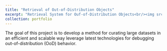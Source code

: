 ```yaml
---
title: "Retrieval of Out-of-Distribution Objects"
excerpt: "Retrieval System for Ouf-of-Distribution Objects<br/><img src='/images/wacv_summary.png'>"
collection: portfolio
---
```


The goal of this project is to develop a method for curating large datasets in an efficient and scalable way leverage latest technologies for debugging out-of-distribution (OoD) behavior. 
